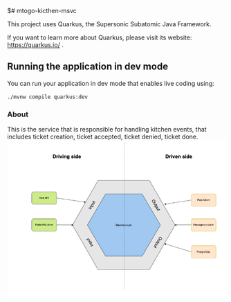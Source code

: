 $# mtogo-kicthen-msvc

This project uses Quarkus, the Supersonic Subatomic Java Framework.

If you want to learn more about Quarkus, please visit its website: https://quarkus.io/ .

## Running the application in dev mode

You can run your application in dev mode that enables live coding using:
```shell script
./mvnw compile quarkus:dev
```

### About
This is the service that is responsible for handling kitchen events, that includes ticket creation, ticket accepted, ticket denied, ticket done.
![hexagonal-architecture.png](images%2Fhexagonal-architecture.png)